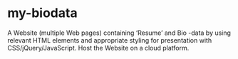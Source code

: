# my-biodata
 A Website (multiple Web pages) containing ‘Resume’ and Bio -data by using relevant HTML elements and appropriate styling for presentation with CSS/jQuery/JavaScript. Host the Website on a cloud platform.

